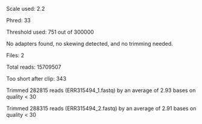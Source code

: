 Scale used: 2.2


Phred: 33


Threshold used: 751 out of 300000


No adapters found, no skewing detected, and no trimming needed.


Files: 2


Total reads: 15709507


Too short after clip: 343


Trimmed 282815 reads (ERR315494_1.fastq) by an average of 2.93 bases on quality < 30


Trimmed 288315 reads (ERR315494_2.fastq) by an average of 2.91 bases on quality < 30


